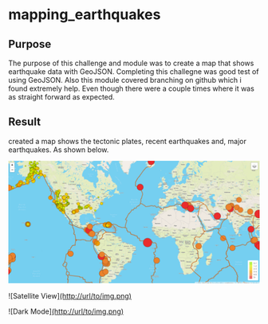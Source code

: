 # mapping_earthquakes

## Purpose
The purpose of this challenge and module was to create a map that shows earthquake data with GeoJSON. Completing this challegne was good test of using GeoJSON. Also this module covered branching on github which i found extremely help. Even though there were a couple times where it was as straight forward as expected. 

## Result 
created a map shows the tectonic plates, recent earthquakes and, major earthquakes. As shown below.

![Default View](https://github.com/Tyfox1206/mapping_earthquakes/blob/main/Images/Default_view.PNG)

![Satellite View][(http://url/to/img.png)](https://github.com/Tyfox1206/mapping_earthquakes/blob/main/Images/Sat_view.PNG)

![Dark Mode][(http://url/to/img.png)](https://github.com/Tyfox1206/mapping_earthquakes/blob/main/Images/dark_view.PNG)
